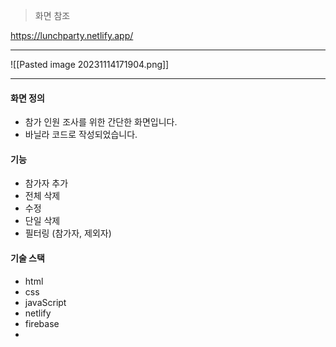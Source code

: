 
> 화면 참조

https://lunchparty.netlify.app/

---

![[Pasted image 20231114171904.png]]

---

#### 화면 정의 

 - 참가 인원 조사를 위한 간단한 화면입니다.
 - 바닐라 코드로 작성되었습니다.

#### 기능 

- 참가자 추가 
- 전체 삭제 
- 수정 
- 단일 삭제 
- 필터링 (참가자, 제외자)

#### 기술 스택 

- html
- css
 - javaScript
 - netlify
 - firebase
- 